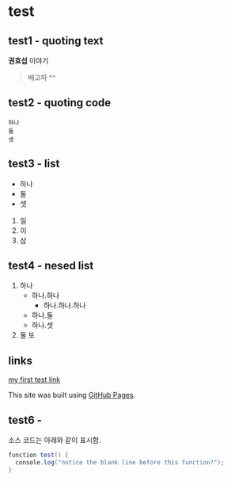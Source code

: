 # test

## test1 - quoting text
**권효섭** 이야기
> 배고파 ^^

## test2 - quoting code
~~~
하나
둘
셋
~~~

## test3 - list
- 하나
- 둘
- 셋

1. 일
2. 이
3. 삼

## test4 - nesed list
1. 하나
   - 하나.하나
     - 하나.하나.하나
   - 하나.둘
   - 하나.셋
2. 둘
또 

## links
[my first test link](/claiper/README.md)


This site was built using [GitHub Pages](https://pages.github.com/).

## test6 - 
소스 코드는 아래와 같이 표시함.
```java
function test() {
  console.log("notice the blank line before this function?");
}
```
